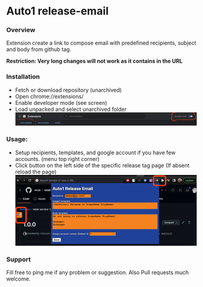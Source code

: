 # Auto1 release-email

### Overview
Extension create a link to compose email with predefined recipients, subject and body from github tag.

**Restriction: Very long changes will not work as it contains in the URL** 

### Installation
  * Fetch or download repository (unarchived)
  * Open chrome://extensions/
  * Enable developer mode (see screen)
  * Load unpacked and select unarchived folder
![img.png](img.png)
### Usage:
  * Setup recipients, templates, and google account if you have few accounts. (menu top right corner)
  * Click button on the left side of the specific release tag page (If absent reload the page)
![img_1.png](img_1.png)


### Support
Fill free to ping me if any problem or suggestion. Also Pull requests much welcome.